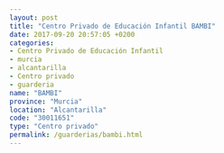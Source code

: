 ```yaml
---
layout: post
title: "Centro Privado de Educación Infantil BAMBI"
date: 2017-09-20 20:57:05 +0200
categories:
- Centro Privado de Educación Infantil
- murcia
- alcantarilla
- Centro privado
- guarderia
name: "BAMBI"
province: "Murcia"
location: "Alcantarilla"
code: "30011651"
type: "Centro privado"
permalink: /guarderias/bambi.html
---
```

